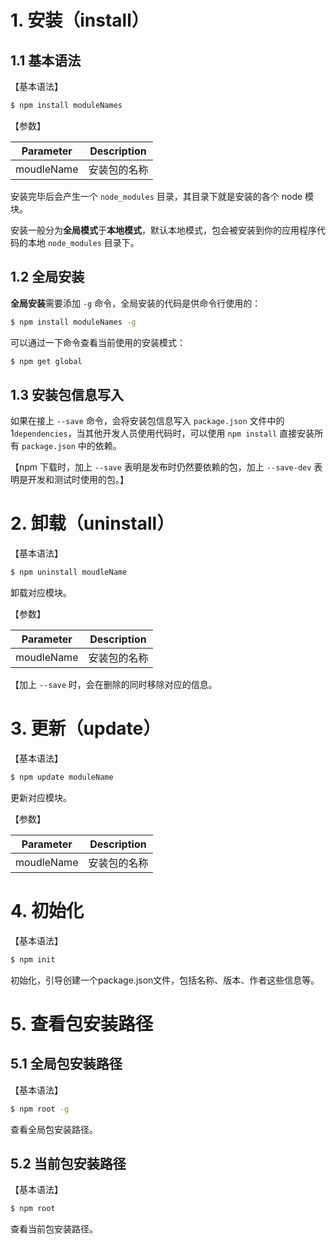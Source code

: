 # 1. 安装（install）

## 1.1 基本语法

【基本语法】

```bash
$ npm install moduleNames
```

【参数】

| Parameter  | Description  |
| ---------- | ------------ |
| moudleName | 安装包的名称 |

安装完毕后会产生一个 `node_modules` 目录，其目录下就是安装的各个 node 模块。

安装一般分为**全局模式**于**本地模式**，默认本地模式，包会被安装到你的应用程序代码的本地 `node_modules` 目录下。

## 1.2 全局安装

**全局安装**需要添加 `-g` 命令，全局安装的代码是供命令行使用的：

```bash
$ npm install moduleNames -g
```

可以通过一下命令查看当前使用的安装模式：

```bash
$ npm get global
```

## 1.3 安装包信息写入

如果在接上 `--save` 命令，会将安装包信息写入 `package.json` 文件中的 1`dependencies`，当其他开发人员使用代码时，可以使用 `npm install` 直接安装所有 `package.json` 中的依赖。

【npm 下载时，加上 `--save` 表明是发布时仍然要依赖的包，加上 `--save-dev` 表明是开发和测试时使用的包。】

# 2. 卸载（uninstall）

【基本语法】

```bash
$ npm uninstall moudleName
```

卸载对应模块。

【参数】

| Parameter  | Description  |
| ---------- | ------------ |
| moudleName | 安装包的名称 |

【加上 `--save` 时，会在删除的同时移除对应的信息。 

# 3. 更新（update）

【基本语法】

```bash
$ npm update moduleName
```

更新对应模块。

【参数】

| Parameter  | Description  |
| ---------- | ------------ |
| moudleName | 安装包的名称 |

# 4. 初始化

【基本语法】

```bash
$ npm init
```

初始化，引导创建一个package.json文件，包括名称、版本、作者这些信息等。

# 5. 查看包安装路径

## 5.1 全局包安装路径

【基本语法】

```bash
$ npm root -g
```

查看全局包安装路径。

## 5.2 当前包安装路径

【基本语法】

```bash
$ npm root
```

查看当前包安装路径。